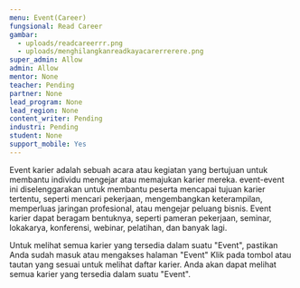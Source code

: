 ```yaml
---
menu: Event(Career)
fungsional: Read Career
gambar:
  - uploads/readcareerrr.png
  - uploads/menghilangkanreadkayacarerrerere.png
super_admin: Allow
admin: Allow
mentor: None
teacher: Pending
partner: None
lead_program: None
lead_region: None
content_writer: Pending
industri: Pending
student: None
support_mobile: Yes
---
```

Event karier adalah sebuah acara atau kegiatan yang bertujuan untuk membantu individu mengejar atau memajukan karier mereka. event-event ini diselenggarakan untuk membantu peserta mencapai tujuan karier tertentu, seperti mencari pekerjaan, mengembangkan keterampilan, memperluas jaringan profesional, atau mengejar peluang bisnis. Event karier dapat beragam bentuknya, seperti pameran pekerjaan, seminar, lokakarya, konferensi, webinar, pelatihan, dan banyak lagi.

Untuk melihat semua karier yang tersedia dalam suatu "Event", pastikan Anda sudah masuk atau mengakses halaman "Event"  Klik pada tombol atau tautan yang sesuai untuk melihat daftar karier.  Anda akan dapat melihat semua karier yang tersedia dalam suatu "Event".